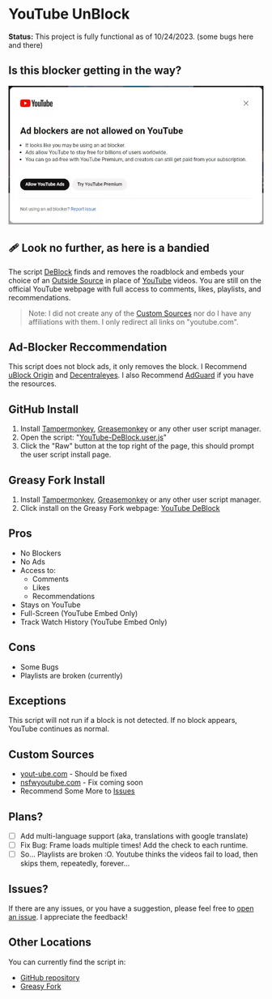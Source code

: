 # YouTube UnBlock

**Status:** This project is fully functional as of 10/24/2023. (some bugs here and there)

## Is this blocker getting in the way?
![indeed an image](/img/YouTube-ad-blocker-experiment.png)

## 🩹 Look no further, as here is a bandied
The script [DeBlock](/YouTube-DeBlock.user.js) finds and removes the roadblock and embeds your choice of an [Outside Source](#custom-sources) in place of [YouTube](https://youtube.com) videos. You are still on the official YouTube webpage with full access to comments, likes, playlists, and recommendations.

>Note: I did not create any of the [Custom Sources](https://github.com/YelloNolo/YouTube-UnBlock/tree/main#custom-sources) nor do I have any affiliations with them. I only redirect all links on "youtube.com".

## Ad-Blocker Reccommendation 
This script does not block ads, it only removes the block. I Recommend [uBlock Origin](https://github.com/gorhill/uBlock) and [Decentraleyes](https://chrome.google.com/webstore/detail/decentraleyes/ldpochfccmkkmhdbclfhpagapcfdljkj). I also Recommend [AdGuard](https://www.adguard.com/en/) if you have the resources.


## GitHub Install
1. Install [Tampermonkey](https://www.tampermonkey.net/), [Greasemonkey](https://addons.mozilla.org/en-US/firefox/addon/greasemonkey/) or any other user script manager.
2. Open the script: "[YouTube-DeBlock.user.js](/YouTube-DeBlock.user.js)"
3. Click the "Raw" button at the top right of the page, this should prompt the user script install page.

## Greasy Fork Install
1. Install [Tampermonkey](https://www.tampermonkey.net/), [Greasemonkey](https://addons.mozilla.org/en-US/firefox/addon/greasemonkey/) or any other user script manager.
2. Click install on the Greasy Fork webpage: [YouTube DeBlock](https://greasyfork.org/en/scripts/477098-youtube-deblock)


Pros
---
- No Blockers
- No Ads
- Access to:
  - Comments
  - Likes
  - Recommendations
- Stays on YouTube
- Full-Screen (YouTube Embed Only)
- Track Watch History (YouTube Embed Only)

Cons
---
- Some Bugs
- Playlists are broken (currently)

## Exceptions
This script will not run if a block is not detected. If no block appears, YouTube continues as normal.

## Custom Sources
- [yout-ube.com](https://yout-ube.com) - Should be fixed
- [nsfwyoutube.com](https://nsfwyoutube.com) - Fix coming soon
- Recommend Some More to [Issues](https://github.com/YelloNolo/YouTube-UnBlock/issues/3)

## Plans?
- [ ] Add multi-language support (aka, translations with google translate)
- [ ] Fix Bug: Frame loads multiple times! Add the check to each runtime. 
- [ ] So... Playlists are broken :O. Youtube thinks the videos fail to load, then skips them, repeatedly, forever...

## Issues?
If there are any issues, or you have a suggestion, please feel free to [open an issue](https://github.com/YelloNolo/YouTube-UnBlock/issues). I appreciate the feedback!

## Other Locations
You can currently find the script in:
- [GitHub repository](https://github.com/YelloNolo/YouTube-UnBlock/)
- [Greasy Fork](https://greasyfork.org/en/scripts/477098-youtube-deblock)
